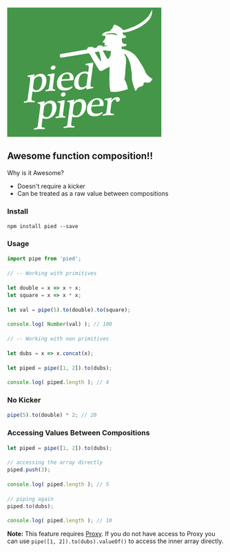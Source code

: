 ![](./pied.jpg)

## Awesome function composition!!

Why is it Awesome?

* Doesn't require a kicker
* Can be treated as a raw value between compositions

### Install

```shell
npm install pied --save
```

### Usage

``` javascript
import pipe from 'pied';

// -- Working with primitives

let double = x => x + x;
let square = x => x * x;

let val = pipe(5).to(double).to(square);

console.log( Number(val) ); // 100

// -- Working with non primitives

let dubs = x => x.concat(x);

let piped = pipe([1, 2]).to(dubs);

console.log( piped.length ); // 4
```

### No Kicker

```javascript
pipe(5).to(double) * 2; // 20
```

### Accessing Values Between Compositions

```javascript
let piped = pipe([1, 2]).to(dubs);

// accessing the array directly
piped.push(3);

console.log( piped.length ); // 5

// piping again
piped.to(dubs);

console.log( piped.length ); // 10
```

__Note:__ This feature requires [Proxy](https://developer.mozilla.org/en-US/docs/Web/JavaScript/Reference/Global_Objects/Proxy). If you do not have access to Proxy you can use `pipe([1, 2]).to(dubs).valueOf()` to access the inner array directly.
